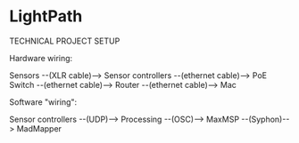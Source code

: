 # LightPath

TECHNICAL PROJECT SETUP


Hardware wiring:

Sensors  --(XLR cable)-->  Sensor controllers  --(ethernet cable)-->  PoE Switch  --(ethernet cable)-->  Router  --(ethernet cable)-->  Mac


Software "wiring":

Sensor controllers --(UDP)--> Processing --(OSC)--> MaxMSP --(Syphon)--> MadMapper
